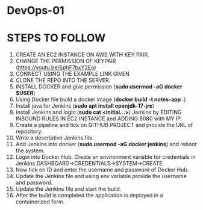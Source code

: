 # DevOps-01
# STEPS TO FOLLOW
1.	CREATE AN EC2 INSTANCE ON AWS WITH KEY PAIR.
2.	CHANGE THE PERMISSION OF KEYPAIR (https://youtu.be/6phF7bxY2Eo)
3.	CONNECT USING THE EXAMPLE LINK GIVEN
4.	CLONE THE REPO INTO THE SERVER.
5.	INSTALL DOCKER and give permission (**sudo usermod -aG docker $USER**)
6.	Using Docker file build a docker image (**docker build -t notes-app .**)
7.	Install java for Jenkins (**sudo apt install openjdk-17-jre**)
8.	Install Jenkins and login (**sudo cat <initial…>**) Jenkins by EDITING INBOUND RULES IN EC2 INSTANCE and ADDING 8080 with MY IP.
9.	Create a pipeline and tick on GITHUB PROJECT and provide the URL of repository.
10.	Write a descriptive Jenkins file.
11.	Add Jenkins into docker (**sudo usermod -aG docker jenkins**) and reboot the system.
12.	Login into Docker Hub. Create an environment variable for credentials in Jenkins DASHBOARD->CREDENTIALS->SYSTEM->CREATE
13.	Now tick on ID and enter the username and password of Docker Hub.
14.	Update the Jenkins file and using env variable provide the username and password. 
15.	Update the Jenkins file and start the build.
16.	After the build is completed the application is deployed in a containerized form.

